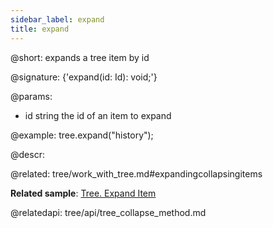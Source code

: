 ```yaml
---
sidebar_label: expand
title: expand
---          
```


@short: expands a tree item by id

@signature: {'expand(id: Id): void;'}

@params:
- id	string		the id of an item to expand

@example:
tree.expand("history");



@descr:

@related: tree/work_with_tree.md#expandingcollapsingitems

**Related sample**: [Tree. Expand Item](https://snippet.dhtmlx.com/esxb15hm)

@relatedapi:
tree/api/tree_collapse_method.md





